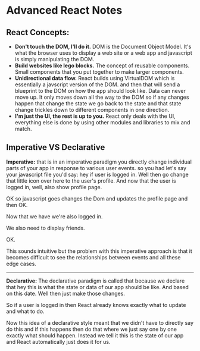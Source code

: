 # Advanced React Notes

## React Concepts:
- **Don't touch the DOM, I'll do it.** DOM is the Document Object Model. It's what the browser uses to display a web site or a web app and javascript is simply manipulating the DOM.
- **Build websites like lego blocks.** The concept of reusable components. Small components that you put together to make larger components.
- **Unidirectional data flow.** React builds using VirtualDOM which is essentially a javscript version of the DOM. and then that will send a blueprint to the DOM on how the app should look like. Data can never move up. It only moves down all the way to the DOM so if any changes happen that change the state we go back to the state and that state change trickles down to different components in one direction.
- **I'm just the UI, the rest is up to you.** React only deals with the UI, everything else is done by using other modules and libraries to mix and match.





## Imperative VS Declarative 
**Imperative:** that is in an imperative paradigm you directly change individual parts of your app in response to various user events. so you had let's say your javascript file you'd say: hey if user is logged in.
Well then go change that little icon over here to the user's profile. And now that the user is logged in, well, also show profile page.

OK so javascript goes changes the Dom and updates the profile page and then OK.

Now that we have we're also logged in.

We also need to display friends.

OK.

This sounds intuitive but the problem with this imperative approach is that it becomes difficult to see the relationships between events and all these edge cases.

---

**Declarative:** The declarative paradigm is called that because we declare that hey this is what the state or data of our app should be like. And based on this date. Well then just make those changes. 

So if a user is logged in then React already knows exactly what to update and what to do. 

Now this idea of a declarative style meant that we didn't have to directly say do this and if this happens then do that where we just say one by one exactly what should happen. Instead we tell it this is the state of our app and React automatically just does it for us.